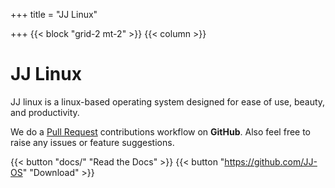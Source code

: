 +++
title = "JJ Linux"

+++
{{< block "grid-2 mt-2" >}}
{{< column >}}

# JJ Linux

JJ linux is a linux-based operating system designed for ease of use, beauty, and productivity.

We do a [Pull Request](https://github.com/JJ-OS) contributions workflow on **GitHub**. Also feel free to raise any issues or feature suggestions.

{{< button "docs/" "Read the Docs" >}} {{< button "https://github.com/JJ-OS" "Download" >}}